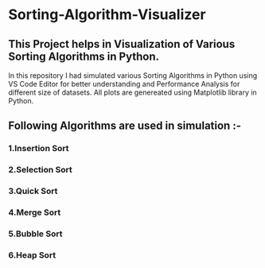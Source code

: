 # Sorting-Algorithm-Visualizer
## This Project helps in  Visualization of Various Sorting  Algorithms in Python.
In this repository I had simulated  various Sorting Algorithms  in Python using  VS Code Editor for better understanding and  Performance Analysis for different size of datasets. 
All plots are genereated using Matplotlib library in Python.
## Following  Algorithms are used in simulation :-
### 1.Insertion Sort                                                                                                                                                            
### 2.Selection Sort                           
### 3.Quick Sort
### 4.Merge Sort
### 5.Bubble Sort
### 6.Heap Sort
